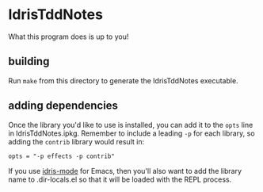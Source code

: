# IdrisTddNotes
What this program does is up to you!
## building
Run `make` from this directory to generate the IdrisTddNotes executable.
## adding dependencies
Once the library you'd like to use is installed, you can add it to the `opts` line in IdrisTddNotes.ipkg. Remember to include a leading `-p` for each library, so adding the `contrib` library would result in:
```
opts = "-p effects -p contrib"
```
If you use [idris-mode](https://github.com/idris-hackers/idris-mode) for Emacs, then you'll also want to add the library name to .dir-locals.el so that it will be loaded with the REPL process.
